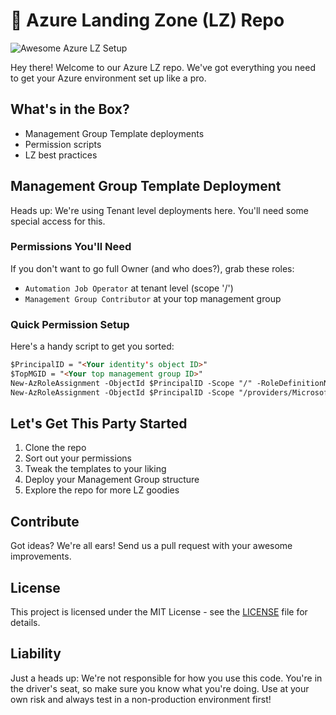 # 🚀 Azure Landing Zone (LZ) Repo

![Awesome Azure LZ Setup](https://img.shields.io/badge/Awesome-Azure%20Landing%20Zone-blue?style=for-the-badge&logo=visualstudiocode)

Hey there! Welcome to our Azure LZ repo. We've got everything you need to get your Azure environment set up like a pro.

## What's in the Box?

- Management Group Template deployments
- Permission scripts
- LZ best practices

## Management Group Template Deployment

Heads up: We're using Tenant level deployments here. You'll need some special access for this.

### Permissions You'll Need

If you don't want to go full Owner (and who does?), grab these roles:

- `Automation Job Operator` at tenant level (scope '/')
- `Management Group Contributor` at your top management group

### Quick Permission Setup

Here's a handy script to get you sorted:

```powershell:README.md
$PrincipalID = "<Your identity's object ID>"
$TopMGID = "<Your top management group ID>"
New-AzRoleAssignment -ObjectId $PrincipalID -Scope "/" -RoleDefinitionName "Automation Job Operator"
New-AzRoleAssignment -ObjectId $PrincipalID -Scope "/providers/Microsoft.Management/managementGroups/$TopMGID" -RoleDefinitionName "Management Group Contributor"
```

## Let's Get This Party Started

1. Clone the repo
2. Sort out your permissions
3. Tweak the templates to your liking
4. Deploy your Management Group structure
5. Explore the repo for more LZ goodies

## Contribute

Got ideas? We're all ears! Send us a pull request with your awesome improvements.

## License

This project is licensed under the MIT License - see the [LICENSE](LICENSE) file for details.

## Liability

Just a heads up: We're not responsible for how you use this code. You're in the driver's seat, so make sure you know what you're doing. Use at your own risk and always test in a non-production environment first!